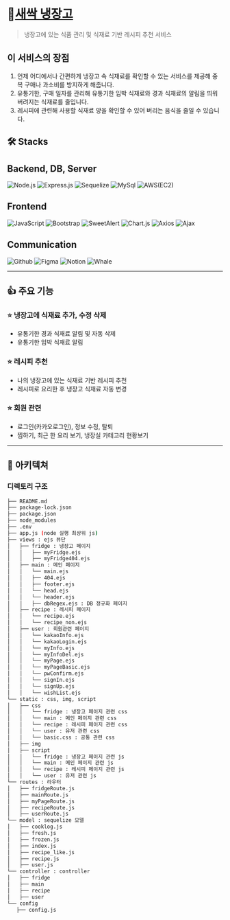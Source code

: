 # 🌱<a href="http://15.164.224.195:8080/">새싹 냉장고</a>

> 냉장고에 있는 식품 관리 및 식재료 기반 레시피 추천 서비스

## 이 서비스의 장점

1. 언제 어디에서나 간편하게 냉장고 속 식재료를 확인할 수 있는 서비스를 제공해 중복 구매나 과소비를 방지하게 해줍니다.
2. 유통기한, 구매 일자를 관리해 유통기한 임박 식재료와 경과 식재료의 알림을 띄워 버려지는 식재료를 줄입니다.
3. 레시피에 관련해 사용할 식재료 양을 확인할 수 있어 버리는 음식을 줄일 수 있습니다.

## 🛠️ Stacks

## Backend, DB, Server

![Node.js](https://img.shields.io/badge/-Node.js-%23339933)
![Express.js](https://img.shields.io/badge/-Expess.js-%23000000)
![Sequelize](https://img.shields.io/badge/-Sequelize-%2352B0E7)
![MySql](https://img.shields.io/badge/-Mysql-%234479A1)
![AWS(EC2)](<https://img.shields.io/badge/-AWS(EC2)-%23232F3E>)

## Frontend

![JavaScript](https://img.shields.io/badge/-JavaScript-%23F7DF1E)
![Bootstrap](https://img.shields.io/badge/-Bootstrap-%237952B3)
![SweetAlert](https://img.shields.io/badge/-SweetAlert-%23F48FB1)
![Chart.js](https://img.shields.io/badge/-Chart.js-%23FF6384)
![Axios](https://img.shields.io/badge/-Axios-%235A29E4)
![Ajax](https://img.shields.io/badge/-Ajax-%2364B5F6)

## Communication

![Github](https://img.shields.io/badge/-Github-%23181717)
![Figma](https://img.shields.io/badge/-Figma-%23F24E1E)
![Notion](https://img.shields.io/badge/-Notion-%23000000)
![Whale](https://img.shields.io/badge/-Whale-%2300A1E0)

---

## 👍 주요 기능

### ⭐️ 냉장고에 식재료 추가, 수정 삭제

- 유통기한 경과 식재료 알림 및 자동 삭제
- 유통기한 임박 식재료 알림

### ⭐️ 레시피 추천

- 나의 냉장고에 있는 식재료 기반 레시피 추천
- 레시피로 요리한 후 냉장고 식재료 자동 변경

### ⭐️ 회원 관련

- 로그인(카카오로그인), 정보 수정, 탈퇴
- 찜하기, 최근 한 요리 보기, 냉장실 카테고리 현황보기

---

## 📌 아키텍쳐

### 디렉토리 구조

```bash
├── README.md
├── package-lock.json
├── package.json
├── node_modules
├── .env
├── app.js (node 실행 최상위 js)
├── views : ejs 뷰단
│   ├── fridge : 냉장고 페이지
│   │   ├── myFridge.ejs
│   │   ├── myFridge404.ejs
│   ├── main : 메인 페이지
│   │   └── main.ejs
│   │   ├── 404.ejs
│   │   ├── footer.ejs
│   │   └── head.ejs
│   │   └── header.ejs
│   │   ├── dbRegex.ejs : DB 정규화 페이지
│   ├── recipe : 레시피 페이지
│   │   └── recipe.ejs
│   │   └── recipe_non.ejs
│   ├── user : 회원관련 페이지
│   │   └── kakaoInfo.ejs
│   │   └── kakaoLogin.ejs
│   │   └── myInfo.ejs
│   │   └── myInfoDel.ejs
│   │   └── myPage.ejs
│   │   └── myPageBasic.ejs
│   │   └── pwConfirm.ejs
│   │   └── signIn.ejs
│   │   └── signUp.ejs
│   │   └── wishList.ejs
└── static : css, img, script
│   ├── css
│   │   └── fridge : 냉장고 페이지 관련 css
│   │   └── main : 메인 페이지 관련 css
│   │   └── recipe : 레시피 페이지 관련 css
│   │   └── user : 유저 관련 css
│   │   └── basic.css : 공통 관련 css
│   ├── img
│   ├── script
│   │   └── fridge : 냉장고 페이지 관련 js
│   │   └── main : 메인 페이지 관련 js
│   │   └── recipe : 레시피 페이지 관련 js
│   │   └── user : 유저 관련 js
└── routes : 라우터
│   ├── fridgeRoute.js
│   ├── mainRoute.js
│   ├── myPageRoute.js
│   ├── recipeRoute.js
│   ├── userRoute.js
└── model : sequelize 모델
│   ├── cooklog.js
│   ├── fresh.js
│   ├── frozen.js
│   ├── index.js
│   ├── recipe_like.js
│   ├── recipe.js
│   ├── user.js
└── controller : controller
│   ├── fridge
│   ├── main
│   ├── recipe
│   ├── user
└── config
   ├── config.js


```
